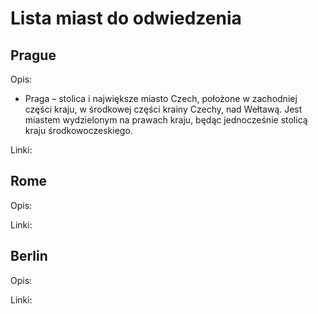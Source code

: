 # Lista miast do odwiedzenia

## Prague
Opis:
- Praga – stolica i największe miasto Czech, położone w zachodniej części kraju, w środkowej części krainy Czechy, nad Wełtawą. Jest miastem wydzielonym na prawach kraju, będąc jednocześnie stolicą kraju środkowoczeskiego.

Linki:

## Rome
Opis:

Linki:

## Berlin
Opis:

Linki: